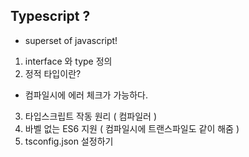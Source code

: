 ## Typescript ?
- superset of javascript!
1. interface 와 type 정의
2. 정적 타입이란?
- 컴파일시에 에러 체크가 가능하다.
3. 타입스크립트 작동 원리 ( 컴파일러 )
4. 바벨 없는 ES6 지원 ( 컴파일시에 트랜스파일도 같이 해줌 )
5. tsconfig.json 설정하기
